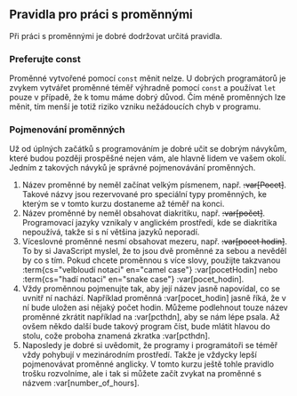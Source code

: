 ## Pravidla pro práci s proměnnými

Při práci s proměnnými je dobré dodržovat určitá pravidla.

### Preferujte const

Proměnné vytvořené pomocí `const` měnit nelze. U dobrých programátorů je zvykem vytvářet proměnné téměř výhradně pomocí `const` a používat `let` pouze v případě, že k tomu máme dobrý důvod. Čím méně proměnných lze měnit, tím menší je totiž riziko vzniku nežádoucích chyb v programu.

### Pojmenování proměnných

Už od úplných začátků s programováním je dobré učit se dobrým návykům, které budou později prospěšné nejen vám, ale hlavně lidem ve vašem okolí. Jedním z takových návyků je správné pojmenovávání proměnných.

1. Název proměnné by neměl začínat velkým písmenem, např. ~~:var[Pocet]~~. Takové názvy jsou rezervované pro speciální typy proměnných, ke kterým se v tomto kurzu dostaneme až téměř na konci.
1. Název proměnné by neměl obsahovat diakritiku, např. ~~:var[počet]~~. Programovací jazyky vznikaly v anglickém prostředí, kde se diakritika nepoužívá, takže si s ní většina jazyků neporadí.
1. Víceslovné proměnné nesmí obsahovat mezeru, např. ~~:var[pocet hodin]~~. To by si JavaScript myslel, že to jsou dvě proměnné za sebou a nevěděl by co s tím. Pokud chcete proměnnou s více slovy, použijte takzvanou :term{cs="velbloudí notaci" en="camel case"} :var[pocetHodin] nebo :term{cs="hadí notaci" en="snake case"} :var[pocet_hodin].
1. Vždy proměnnou pojmenujte tak, aby její název jasně napovídal, co se uvnitř ní nachází. Například proměnná :var[pocet_hodin] jasně říká, že v ní bude uložen asi nějaký počet hodin. Můžeme podlehnout touze název proměnné zkrátit například na :var[pcthdn], aby se nám lépe psala. Až ovšem někdo další bude takový program číst, bude mlátit hlavou do stolu, cože proboha znamená zkratka :var[pcthdn].
1. Naposledy je dobré si uvědomit, že programy i programátoři se téměř vždy pohybují v mezinárodním prostředí. Takže je vždycky lepší pojmenovávat proměnné anglicky. V tomto kurzu ještě tohle pravidlo trošku rozvolníme, ale i tak si můžete začít zvykat na proměnné s názvem :var[number_of_hours].